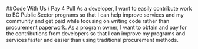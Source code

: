 ##Code With Us / Pay 4 Pull
As a developer, I want to easily contribute work to BC Public Sector programs so that I can help improve services and my community and get paid while focusing on writing code rather than procurement paperwork. 
As a program owner, I want to obtain and pay for the contributions from developers so that I can improve my programs and services faster and easier than using traditional procurement methods.
